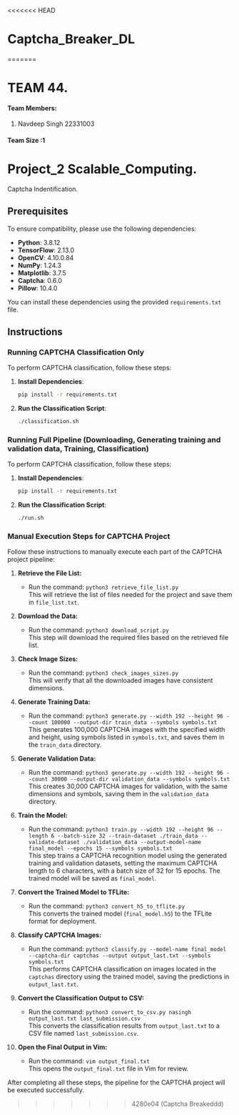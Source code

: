 <<<<<<< HEAD
# Captcha_Breaker_DL
=======
# TEAM 44.

#### Team Members:  
1. Navdeep Singh 22331003

#### Team Size :1 
# Project_2 Scalable_Computing.
Captcha Indentification.  
## Prerequisites

To ensure compatibility, please use the following dependencies:

- **Python**: 3.8.12
- **TensorFlow**: 2.13.0
- **OpenCV**: 4.10.0.84
- **NumPy**: 1.24.3
- **Matplotlib**: 3.7.5
- **Captcha**: 0.6.0
- **Pillow**: 10.4.0

You can install these dependencies using the provided `requirements.txt` file.

## Instructions

### Running CAPTCHA Classification Only

To perform CAPTCHA classification, follow these steps:

1. **Install Dependencies**:
   ```bash
   pip install -r requirements.txt
   ```
2. **Run the Classification Script**:
   ```bash
   ./classification.sh
   ```
### Running Full Pipeline (Downloading, Generating training and validation data, Training, Classification)

To perform CAPTCHA classification, follow these steps:

1. **Install Dependencies**:
   ```bash
   pip install -r requirements.txt
   ```
2. **Run the Classification Script**:
   ```bash
   ./run.sh
   ```
### Manual Execution Steps for CAPTCHA Project

Follow these instructions to manually execute each part of the CAPTCHA project pipeline:

1. **Retrieve the File List:**  
   - Run the command: `python3 retrieve_file_list.py`  
   This will retrieve the list of files needed for the project and save them in `file_list.txt`.

2. **Download the Data:**  
   - Run the command: `python3 download_script.py`  
   This step will download the required files based on the retrieved file list.

3. **Check Image Sizes:**  
   - Run the command: `python3 check_images_sizes.py`  
   This will verify that all the downloaded images have consistent dimensions.

4. **Generate Training Data:**  
   - Run the command: `python3 generate.py --width 192 --height 96 --count 100000 --output-dir train_data --symbols symbols.txt`  
   This generates 100,000 CAPTCHA images with the specified width and height, using symbols listed in `symbols.txt`, and saves them in the `train_data` directory.

5. **Generate Validation Data:**  
   - Run the command: `python3 generate.py --width 192 --height 96 --count 30000 --output-dir validation_data --symbols symbols.txt`  
   This creates 30,000 CAPTCHA images for validation, with the same dimensions and symbols, saving them in the `validation_data` directory.

6. **Train the Model:**  
   - Run the command: `python3 train.py --width 192 --height 96 --length 6 --batch-size 32 --train-dataset ./train_data --validate-dataset ./validation_data --output-model-name final_model --epochs 15 --symbols symbols.txt`  
   This step trains a CAPTCHA recognition model using the generated training and validation datasets, setting the maximum CAPTCHA length to 6 characters, with a batch size of 32 for 15 epochs. The trained model will be saved as `final_model`.

7. **Convert the Trained Model to TFLite:**  
   - Run the command: `python3 convert_h5_to_tflite.py`  
   This converts the trained model (`final_model.h5`) to the TFLite format for deployment.

8. **Classify CAPTCHA Images:**  
   - Run the command: `python3 classify.py --model-name final_model --captcha-dir captchas --output output_last.txt --symbols symbols.txt`  
   This performs CAPTCHA classification on images located in the `captchas` directory using the trained model, saving the predictions in `output_last.txt`.

9. **Convert the Classification Output to CSV:**  
   - Run the command: `python3 convert_to_csv.py nasingh output_last.txt last_submission.csv`  
   This converts the classification results from `output_last.txt` to a CSV file named `last_submission.csv`.

10. **Open the Final Output in Vim:**  
    - Run the command: `vim output_final.txt`  
    This opens the `output_final.txt` file in Vim for review.

After completing all these steps, the pipeline for the CAPTCHA project will be executed successfully.
>>>>>>> 4280e04 (Captcha Breakeddd)
